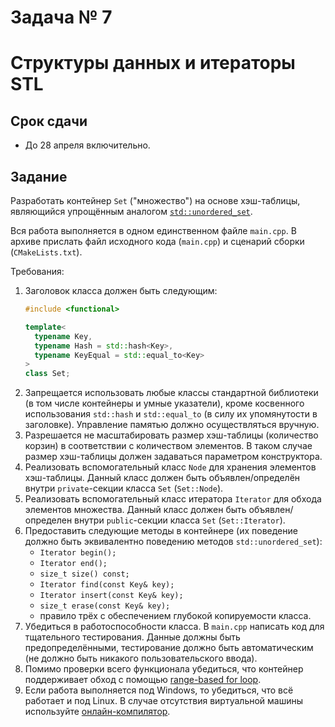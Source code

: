 # Задача № 7
# Структуры данных и итераторы STL

## Срок сдачи

- До 28 апреля включительно.



## Задание

Разработать контейнер `Set` ("множество") на основе хэш-таблицы, являющийся упрощённым аналогом
[`std::unordered_set`](https://en.cppreference.com/w/cpp/container/unordered_set).

Вся работа выполняется в одном единственном файле `main.cpp`.
В архиве прислать файл исходного кода (`main.cpp`) и сценарий сборки (`CMakeLists.txt`).

Требования:
1. Заголовок класса должен быть следующим:
   ```cpp
   #include <functional>

   template<
     typename Key,
     typename Hash = std::hash<Key>,
     typename KeyEqual = std::equal_to<Key>
   >
   class Set;
   ```
2. Запрещается использовать любые классы стандартной библиотеки (в том числе контейнеры и умные указатели),
   кроме косвенного использования `std::hash` и `std::equal_to` (в силу их упомянутости в заголовке).
   Управление памятью должно осуществляться вручную.
3. Разрешается не масштабировать размер хэш-таблицы (количество корзин)
   в соответствии с количеством элементов.
   В таком случае размер хэш-таблицы должен задаваться параметром конструктора.
4. Реализовать вспомогательный класс `Node` для хранения элементов хэш-таблицы.
   Данный класс должен быть объявлен/определён внутри `private`-секции класса `Set` (`Set::Node`).
5. Реализовать вспомогательный класс итератора `Iterator` для обхода элементов множества.
   Данный класс должен быть объявлен/определен внутри `public`-секции класса `Set` (`Set::Iterator`).
6. Предоставить следующие методы в контейнере
   (их поведение должно быть эквивалентно поведению методов `std::unordered_set`):
   - `Iterator begin();`
   - `Iterator end();`
   - `size_t size() const;`
   - `Iterator find(const Key& key);`
   - `Iterator insert(const Key& key);`
   - `size_t erase(const Key& key);`
   - правило трёх с обеспечением глубокой копируемости класса.
7. Убедиться в работоспособности класса.
   В `main.cpp` написать код для тщательного тестирования.
   Данные должны быть предопределёнными, тестирование должно быть автоматическим
   (не должно быть никакого пользовательского ввода).
8. Помимо проверки всего функционала убедиться, что контейнер поддерживает обход с помощью
   [range-based for loop](https://en.cppreference.com/w/cpp/language/range-for).
9. Если работа выполняется под Windows, то убедиться, что всё работает и под Linux.
   В случае отсутствия виртуальной машины используйте
   [онлайн-компилятор](https://www.programiz.com/cpp-programming/online-compiler/).
